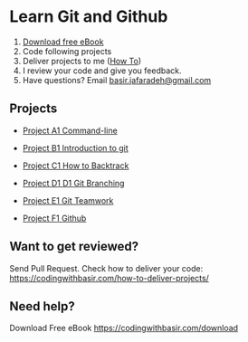 # Learn Git and Github

1. [Download free eBook](https://codingwithbasir.com/download)
2. Code following projects
3. Deliver projects to me ([How To](https://codingwithbasir.com/how-to-deliver-projects/))
4. I review your code and give you feedback.
5. Have questions? Email [basir.jafaradeh@gmail.com](mailto:basir.jafaradeh@gmail.com)

## Projects

- [Project A1 Command-line ](project-git-a1-command-line)

- [Project B1 Introduction to git ](project-git-b1-introduction-to-git)

- [Project C1 How to Backtrack ](project-git-c1-how-to-backtrack)

- [Project D1 D1 Git Branching ](project-git-d1-git-branching)

- [Project E1 Git Teamwork ](project-git-e1-git-teamwork)

- [Project F1 Github ](project-git-f1-github)

## Want to get reviewed?

Send Pull Request. Check how to deliver your code: https://codingwithbasir.com/how-to-deliver-projects/

## Need help?

Download Free eBook https://codingwithbasir.com/download
